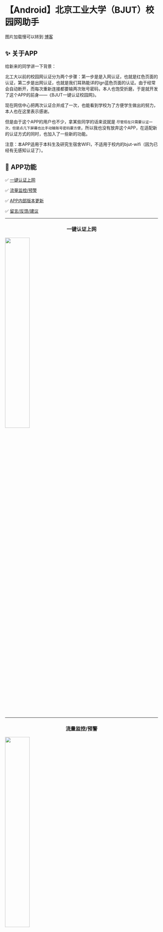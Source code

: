 # 【Android】北京工业大学（BJUT）校园网助手

图片加载慢可以转到 [博客](https://zwhyzzz.top/bjut-net-new/)

## ✨ 关于APP

给新来的同学讲一下背景：

北工大以前的校园网认证分为两个步骤：第一步是是入网认证，也就是红色页面的认证，第二步是出网认证，也就是我们耳熟能详的lgn蓝色页面的认证。由于经常会自动断开，而每次重新连接都要输两次账号密码，本人也饱受折磨，于是就开发了这个APP的前身——《BJUT一键认证校园网》。

现在网信中心把两次认证合并成了一次，也能看到学校为了方便学生做出的努力，本人也在这里表示感谢。

但是由于这个APP的用户也不少，拿某些同学的话来说就是 `尽管现在只需要认证一次，但是点几下屏幕也比手动输账号密码要方便`，所以我也没有放弃这个APP，在适配新的认证方式的同时，也加入了一些新的功能。

注意：本APP适用于本科生及研究生宿舍WIFI，不适用于校内的bjut-wifi（因为已经有无感知认证了）。

## 🎄 APP功能

✅  [一键认证上网](#一键认证上网)

✅  [流量监控/预警](#lljk)

✅  [APP内部版本更新](#APP内部版本更新)

✅  [留言/反馈/建议](#ly)

---

### <center>一键认证上网

<img src="https://zwhy-1310134253.cos.ap-beijing.myqcloud.com/bjut_net_new_1.gif" width="40%" height="40%" />

---

### <center><span id=lljk>流量监控/预警</span>

<img src="https://zwhy-1310134253.cos.ap-beijing.myqcloud.com/bjut_net_new_4.jpg" width="40%" height="40%" />

---

### <center>APP内部版本更新

<img src="https://zwhy-1310134253.cos.ap-beijing.myqcloud.com/bjut_net_new_2.gif" width="40%" height="40%" />

---

### <center><span id="ly">留言/反馈/建议</span>

<img src="https://zwhy-1310134253.cos.ap-beijing.myqcloud.com/bjut_net_new_3.gif" width="40%" height="40%" />

## 📢 隐私声明

本APP不会收集任何个人信息，一切数据皆存储在本地手机设备内，请放心使用 😊

## 🔔 使用方法

### 第一步

连接上校园网WiFi

### 第二步 🆘看这里！此步骤很重要！！

以MIUI为例，等待自动弹出界面后点击右上角的 √

其余机型点击“直接使用此网络”或类似提示

<img src="https://zwhy-1310134253.cos.ap-beijing.myqcloud.com/bjut_net_new_5.jpg" width="40%" height="40%" />

### 第三步

打开软件，输入学号和密码，点击一键认证，会有弹出提醒（见 [一键认证上网](#一键认证上网)）

ps：仅第一次使用需要手动输入，此后会保存上一次的输入记录

## 下载链接

https://wwuw.lanzouj.com/i4n4C16g6yqf

---

## 作者想说

如果觉得好用就点个star⭐吧 （这个真的很重要，球球了 🙏） 

打个赏也可以 （祝老板发财） ❤️

<img src="https://zwhy-1310134253.cos.ap-beijing.myqcloud.com/bjut_net5.jpg" width="50%" height="50%" />
